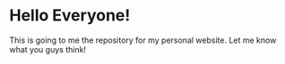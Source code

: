 # Hello Everyone!
This is going to me the repository for my personal website. Let me know what you guys think!

